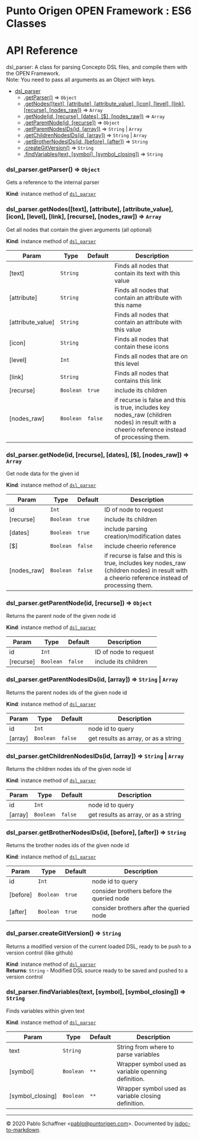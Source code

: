 # Punto Origen OPEN Framework : ES6 Classes

# API Reference
dsl_parser: A class for parsing Concepto DSL files, and compile them with the OPEN Framework.<br/><caption>Note: You need to pass all arguments as an Object with keys.</caption>


* [dsl_parser](#module_dsl_parser)
    * [.getParser()](#module_dsl_parser+getParser) ⇒ <code>Object</code>
    * [.getNodes([text], [attribute], [attribute_value], [icon], [level], [link], [recurse], [nodes_raw])](#module_dsl_parser+getNodes) ⇒ <code>Array</code>
    * [.getNode(id, [recurse], [dates], [$], [nodes_raw])](#module_dsl_parser+getNode) ⇒ <code>Array</code>
    * [.getParentNode(id, [recurse])](#module_dsl_parser+getParentNode) ⇒ <code>Object</code>
    * [.getParentNodesIDs(id, [array])](#module_dsl_parser+getParentNodesIDs) ⇒ <code>String</code> \| <code>Array</code>
    * [.getChildrenNodesIDs(id, [array])](#module_dsl_parser+getChildrenNodesIDs) ⇒ <code>String</code> \| <code>Array</code>
    * [.getBrotherNodesIDs(id, [before], [after])](#module_dsl_parser+getBrotherNodesIDs) ⇒ <code>String</code>
    * [.createGitVersion()](#module_dsl_parser+createGitVersion) ⇒ <code>String</code>
    * [.findVariables(text, [symbol], [symbol_closing])](#module_dsl_parser+findVariables) ⇒ <code>String</code>

<a name="module_dsl_parser+getParser"></a>

### dsl_parser.getParser() ⇒ <code>Object</code>
Gets a reference to the internal parser

**Kind**: instance method of [<code>dsl\_parser</code>](#module_dsl_parser)  
<a name="module_dsl_parser+getNodes"></a>

### dsl_parser.getNodes([text], [attribute], [attribute_value], [icon], [level], [link], [recurse], [nodes_raw]) ⇒ <code>Array</code>
Get all nodes that contain the given arguments (all optional)

**Kind**: instance method of [<code>dsl\_parser</code>](#module_dsl_parser)  

| Param | Type | Default | Description |
| --- | --- | --- | --- |
| [text] | <code>String</code> |  | Finds all nodes that contain its text with this value |
| [attribute] | <code>String</code> |  | Finds all nodes that contain an attribute with this name |
| [attribute_value] | <code>String</code> |  | Finds all nodes that contain an attribute with this value |
| [icon] | <code>String</code> |  | Finds all nodes that contain these icons |
| [level] | <code>Int</code> |  | Finds all nodes that are on this level |
| [link] | <code>String</code> |  | Finds all nodes that contains this link |
| [recurse] | <code>Boolean</code> | <code>true</code> | include its children |
| [nodes_raw] | <code>Boolean</code> | <code>false</code> | if recurse is false and this is true, includes key nodes_raw (children nodes) in result with a cheerio reference instead of processing them. |

<a name="module_dsl_parser+getNode"></a>

### dsl_parser.getNode(id, [recurse], [dates], [$], [nodes_raw]) ⇒ <code>Array</code>
Get node data for the given id

**Kind**: instance method of [<code>dsl\_parser</code>](#module_dsl_parser)  

| Param | Type | Default | Description |
| --- | --- | --- | --- |
| id | <code>Int</code> |  | ID of node to request |
| [recurse] | <code>Boolean</code> | <code>true</code> | include its children |
| [dates] | <code>Boolean</code> | <code>true</code> | include parsing creation/modification dates |
| [$] | <code>Boolean</code> | <code>false</code> | include cheerio reference |
| [nodes_raw] | <code>Boolean</code> | <code>false</code> | if recurse is false and this is true, includes key nodes_raw (children nodes) in result with a cheerio reference instead of processing them. |

<a name="module_dsl_parser+getParentNode"></a>

### dsl_parser.getParentNode(id, [recurse]) ⇒ <code>Object</code>
Returns the parent node of the given node id

**Kind**: instance method of [<code>dsl\_parser</code>](#module_dsl_parser)  

| Param | Type | Default | Description |
| --- | --- | --- | --- |
| id | <code>Int</code> |  | ID of node to request |
| [recurse] | <code>Boolean</code> | <code>false</code> | include its children |

<a name="module_dsl_parser+getParentNodesIDs"></a>

### dsl_parser.getParentNodesIDs(id, [array]) ⇒ <code>String</code> \| <code>Array</code>
Returns the parent nodes ids of the given node id

**Kind**: instance method of [<code>dsl\_parser</code>](#module_dsl_parser)  

| Param | Type | Default | Description |
| --- | --- | --- | --- |
| id | <code>Int</code> |  | node id to query |
| [array] | <code>Boolean</code> | <code>false</code> | get results as array, or as a string |

<a name="module_dsl_parser+getChildrenNodesIDs"></a>

### dsl_parser.getChildrenNodesIDs(id, [array]) ⇒ <code>String</code> \| <code>Array</code>
Returns the children nodes ids of the given node id

**Kind**: instance method of [<code>dsl\_parser</code>](#module_dsl_parser)  

| Param | Type | Default | Description |
| --- | --- | --- | --- |
| id | <code>Int</code> |  | node id to query |
| [array] | <code>Boolean</code> | <code>false</code> | get results as array, or as a string |

<a name="module_dsl_parser+getBrotherNodesIDs"></a>

### dsl_parser.getBrotherNodesIDs(id, [before], [after]) ⇒ <code>String</code>
Returns the brother nodes ids of the given node id

**Kind**: instance method of [<code>dsl\_parser</code>](#module_dsl_parser)  

| Param | Type | Default | Description |
| --- | --- | --- | --- |
| id | <code>Int</code> |  | node id to query |
| [before] | <code>Boolean</code> | <code>true</code> | consider brothers before the queried node |
| [after] | <code>Boolean</code> | <code>true</code> | consider brothers after the queried node |

<a name="module_dsl_parser+createGitVersion"></a>

### dsl_parser.createGitVersion() ⇒ <code>String</code>
Returns a modified version of the current loaded DSL, ready to be push to a version control (like github)

**Kind**: instance method of [<code>dsl\_parser</code>](#module_dsl_parser)  
**Returns**: <code>String</code> - Modified DSL source ready to be saved and pushed to a version control  
<a name="module_dsl_parser+findVariables"></a>

### dsl_parser.findVariables(text, [symbol], [symbol_closing]) ⇒ <code>String</code>
Finds variables within given text

**Kind**: instance method of [<code>dsl\_parser</code>](#module_dsl_parser)  

| Param | Type | Default | Description |
| --- | --- | --- | --- |
| text | <code>String</code> |  | String from where to parse variables |
| [symbol] | <code>Boolean</code> | <code>**</code> | Wrapper symbol used as variable openning definition. |
| [symbol_closing] | <code>Boolean</code> | <code>**</code> | Wrapper symbol used as variable closing definition. |


* * *

&copy; 2020 Pablo Schaffner &lt;pablo@puntorigen.com&gt;.
Documented by [jsdoc-to-markdown](https://github.com/jsdoc2md/jsdoc-to-markdown).